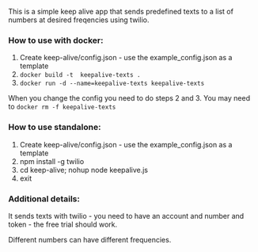 This is a simple keep alive app that sends predefined texts to a list of numbers at desired freqencies using twilio.

### How to use with docker:  
1. Create keep-alive/config.json - use the example_config.json as a template  
2. `docker build -t  keepalive-texts .`  
3. `docker run -d --name=keepalive-texts keepalive-texts`  


When you change the config you need to do steps 2 and 3. You may need to `docker rm -f keepalive-texts`

### How to use standalone:  
1. Create keep-alive/config.json - use the example_config.json as a template  
2. npm install -g twilio  
3. cd keep-alive; nohup node keepalive.js   
4. exit  

### Additional details:

It sends texts with twilio - you need to have an account and number and token - the free trial should work.

Different numbers can have different frequencies.
